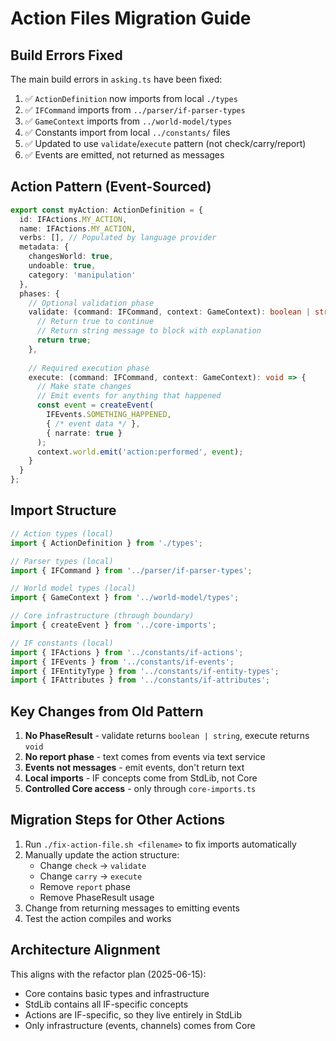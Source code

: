 # Action Files Migration Guide

## Build Errors Fixed

The main build errors in `asking.ts` have been fixed:

1. ✅ `ActionDefinition` now imports from local `./types`
2. ✅ `IFCommand` imports from `../parser/if-parser-types`  
3. ✅ `GameContext` imports from `../world-model/types`
4. ✅ Constants import from local `../constants/` files
5. ✅ Updated to use `validate`/`execute` pattern (not check/carry/report)
6. ✅ Events are emitted, not returned as messages

## Action Pattern (Event-Sourced)

```typescript
export const myAction: ActionDefinition = {
  id: IFActions.MY_ACTION,
  name: IFActions.MY_ACTION,
  verbs: [], // Populated by language provider
  metadata: {
    changesWorld: true,
    undoable: true,
    category: 'manipulation'
  },
  phases: {
    // Optional validation phase
    validate: (command: IFCommand, context: GameContext): boolean | string => {
      // Return true to continue
      // Return string message to block with explanation
      return true;
    },
    
    // Required execution phase
    execute: (command: IFCommand, context: GameContext): void => {
      // Make state changes
      // Emit events for anything that happened
      const event = createEvent(
        IFEvents.SOMETHING_HAPPENED,
        { /* event data */ },
        { narrate: true }
      );
      context.world.emit('action:performed', event);
    }
  }
};
```

## Import Structure

```typescript
// Action types (local)
import { ActionDefinition } from './types';

// Parser types (local)
import { IFCommand } from '../parser/if-parser-types';

// World model types (local)
import { GameContext } from '../world-model/types';

// Core infrastructure (through boundary)
import { createEvent } from '../core-imports';

// IF constants (local)
import { IFActions } from '../constants/if-actions';
import { IFEvents } from '../constants/if-events';
import { IFEntityType } from '../constants/if-entity-types';
import { IFAttributes } from '../constants/if-attributes';
```

## Key Changes from Old Pattern

1. **No PhaseResult** - validate returns `boolean | string`, execute returns `void`
2. **No report phase** - text comes from events via text service
3. **Events not messages** - emit events, don't return text
4. **Local imports** - IF concepts come from StdLib, not Core
5. **Controlled Core access** - only through `core-imports.ts`

## Migration Steps for Other Actions

1. Run `./fix-action-file.sh <filename>` to fix imports automatically
2. Manually update the action structure:
   - Change `check` → `validate`
   - Change `carry` → `execute`
   - Remove `report` phase
   - Remove PhaseResult usage
3. Change from returning messages to emitting events
4. Test the action compiles and works

## Architecture Alignment

This aligns with the refactor plan (2025-06-15):
- Core contains basic types and infrastructure
- StdLib contains all IF-specific concepts
- Actions are IF-specific, so they live entirely in StdLib
- Only infrastructure (events, channels) comes from Core

